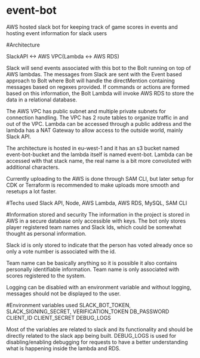 # event-bot
AWS hosted slack bot for keeping track of game scores in events and hosting event information for slack users

#Architecture

SlackAPI <-> AWS VPC(Lambda <-> AWS RDS)

Slack will send events associated with this bot to the Bolt running on top of AWS lambdas.
The messages from Slack are sent with the Event based approach to Bolt where Bolt will handle the directMention containing messages based on regexes provided.
If commands or actions are formed based on this information, the Bolt Lambda will invoke AWS RDS to store the data in a relational database.

The AWS VPC has public subnet and multiple private subnets for connection handling.
The VPC has 2 route tables to organize traffic in and out of the VPC.
Lambda can be accessed through a public address and the lambda has a NAT Gateway to allow access to the outside world, mainly Slack API.

The architecture is hosted in eu-west-1 and it has an s3 bucket named event-bot-bucket and the lambda itself is named event-bot.
Lambda can be accessed with that stack name, the real name is a bit more convoluted with additional characters.

Currently uploading to the AWS is done through SAM CLI, but later setup for CDK or Terraform is recommended to make uploads more smooth and resetups a lot faster.

#Techs used
Slack API, Node, AWS Lambda, AWS RDS, MySQL, SAM CLI

#Information stored and security
The information in the project is stored in AWS in a secure database only accessible with keys.
The bot only stores player registered team names and Slack Ids, which could be somewhat thought as personal information.

Slack id is only stored to indicate that the person has voted already once so only a vote number is associated with the id.

Team name can be basically anything so it is possible it also contains personally identifiable information. Team name is only associated with scores registered to the system.

Logging can be disabled with an environment variable and without logging, messages should not be displayed to the user.

#Environment variables used
SLACK_BOT_TOKEN,
SLACK_SIGNING_SECRET,
VERIFICATION_TOKEN
DB_PASSWORD
CLIENT_ID
CLIENT_SECRET
DEBUG_LOGS

Most of the variables are related to slack and its functionality and should be directly related to the slack app being built.
DEBUG_LOGS is used for disabling/enabling debugging for requests to have a better understanding what is happening inside the lambda and RDS.

